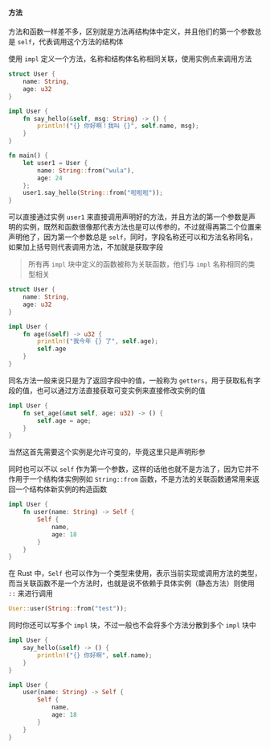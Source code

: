 #### 方法

方法和函数一样差不多，区别就是方法再结构体中定义，并且他们的第一个参数总是 `self`，代表调用这个方法的结构体

使用 `impl` 定义一个方法，名称和结构体名称相同关联，使用实例点来调用方法
```rust
struct User {
	name: String,
	age: u32
}

impl User {
	fn say_hello(&self, msg: String) -> () {
		println!("{} 你好啊！我叫 {}", self.name, msg);
	}
}

fn main() {
	let user1 = User {
		name: String::from("wula"),
		age: 24
	};
	user1.say_hello(String::from("啦啦啦"));
}
```

可以直接通过实例 `user1` 来直接调用声明好的方法，并且方法的第一个参数是声明的实例，既然和函数很像那代表方法也是可以传参的，不过就得再第二个位置来声明他了，因为第一个参数总是 `self`，同时，字段名称还可以和方法名称同名，如果加上括号则代表调用方法，不加就是获取字段

> 所有再 `impl` 块中定义的函数被称为关联函数，他们与 `impl` 名称相同的类型相关

```rust
struct User {
	name: String,
	age: u32
}

impl User {
	fn age(&self) -> u32 {
		println!("我今年 {} 了", self.age);
		self.age
	}
}
```

同名方法一般来说只是为了返回字段中的值，一般称为 `getters`，用于获取私有字段的值，也可以通过方法直接获取可变实例来直接修改实例的值

```rust
impl User {
	fn set_age(&mut self, age: u32) -> () {
		self.age = age;
	}
}
```

当然这首先需要这个实例是允许可变的，毕竟这里只是声明形参

同时也可以不以 `self` 作为第一个参数，这样的话他也就不是方法了，因为它并不作用于一个结构体实例例如 `String::from` 函数，不是方法的关联函数通常用来返回一个结构体新实例的构造函数

```rust
impl User {
	fn user(name: String) -> Self {
		Self {
			name,
			age: 18
		}
	}
}
```

在 Rust 中，`Self` 也可以作为一个类型来使用，表示当前实现或调用方法的类型，而当关联函数不是一个方法时，也就是说不依赖于具体实例（静态方法）则使用 `::` 来进行调用

```rust
User::user(String::from("test"));
```

同时你还可以写多个 `impl` 块，不过一般也不会将多个方法分散到多个 `impl` 块中

```rust
impl User {
	say_hello(&self) -> () {
		println!("{} 你好啊", self.name);
	}
}

impl User {
	user(name: String) -> Self {
		Self {
			name,
			age: 18
		}
	}
}
```